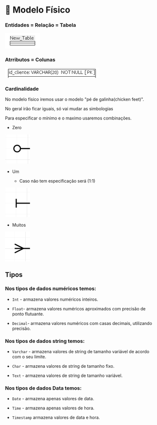 # 🚧 Modelo Físico

### Entidades = Relação = Tabela

![ent_table](./assets/images/table_fis.png)

### Atrributos = Colunas

![attr_column_fis](./assets/images/attr_column_fis.png)

### Cardinalidade

No modelo físico iremos usar o modelo "pé de galinha(chicken feet)".

No geral irão ficar iguais, só vai mudar as simbologias

Para especificar o mínimo e o maximo usaremos combinações.

- Zero

![zero](./assets/images/zero_fis.png)

- Um

    - Caso não tem especificação será (1:1)

![one_fis](./assets/images/one_fis.png)

- Muitos

![many_fis](./assets/images/many_fis.png)

## Tipos

### Nos tipos de dados numéricos temos:

- `Int` - armazena valores numéricos inteiros.

- `Float`- armazena valores numéricos aproximados com precisão de ponto flutuante.

- `Decimal`-  armazena valores numéricos com casas decimais, utilizando precisão.

### Nos tipos de dados string temos:

- `Varchar` - armazena valores de string de tamanho variável de acordo com o seu limite.

- `Char` - armazena valores de string de tamanho fixo.

- `Text` - armazena valores de string de tamanho variável.

### Nos tipos de dados Data temos:

- `Date` - armazena apenas valores de data.

- `Time` - armazena apenas valores de hora.

- `Timestamp` armazena valores de data e hora.